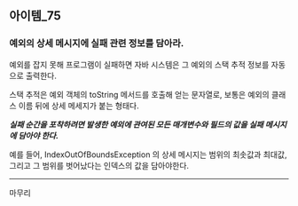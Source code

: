 ## 아이템_75

### 예외의 상세 메시지에 실패 관련 정보를 담아라.

예외를 잡지 못해 프로그램이 실패하면 자바 시스템은 그 예외의 스택 추적 정보를 자동으로 출력한다.

스택 추적은 예외 객체의 toString 메서드를 호출해 얻는 문자열로, 보통은 예외의 클래스 이름 뒤에 상세 메세지가 붙는 형태다.

***실패 순간을 포착하려면 발생한 예외에 관여된 모든 매개변수와 필드의 값을 실패 메시지에 담아야 한다.***

예를 들어, IndexOutOfBoundsException 의 상세 메시지는 범위의 최솟값과 최대값, 그리고 그 범위를 벗어났다는 인덱스의 값을 담아야한다.





---

마무리